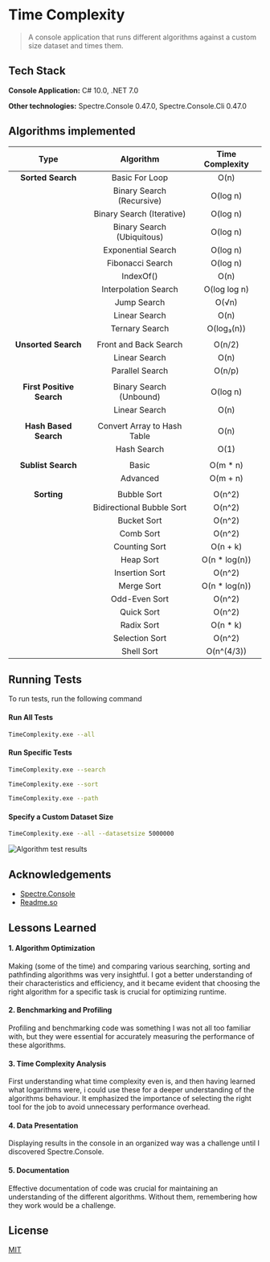 
# Time Complexity

>A console application that runs different algorithms against a custom size dataset and times them.


## Tech Stack

**Console Application:** C# 10.0, .NET 7.0

**Other technologies:** Spectre.Console 0.47.0, Spectre.Console.Cli 0.47.0

## Algorithms implemented
| **Type** | **Algorithm** | **Time Complexity** |
|:---:|:---:|:---:|
| **Sorted Search** | Basic For Loop | O(n) |
|  | Binary Search (Recursive) | O(log n) |
|  | Binary Search (Iterative) | O(log n) |
|  | Binary Search (Ubiquitous) | O(log n) |
|  | Exponential Search | O(log n) |
|  | Fibonacci Search | O(log n) |
|  | IndexOf() | O(n) |
|  | Interpolation Search | O(log log n) |
|  | Jump Search | O(√n) |
|  | Linear Search | O(n) |
|  | Ternary Search | O(log₃(n)) |
|  |  |  |
| **Unsorted Search** | Front and Back Search | O(n/2) |
|  | Linear Search | O(n) |
|  | Parallel Search | O(n/p) |
|  |  |  |
| **First Positive Search** | Binary Search (Unbound) | O(log n) |
|  | Linear Search | O(n) |
|  |  |  |
| **Hash Based Search** | Convert Array to Hash Table | O(n) |
|  | Hash Search | O(1) |
|  |  |  |
| **Sublist Search** | Basic | O(m * n) |
|  | Advanced | O(m + n) |
|  |  |  |
| **Sorting** | Bubble Sort | O(n^2) |
|  | Bidirectional Bubble Sort | O(n^2) |
|  | Bucket Sort | O(n^2) |
|  | Comb Sort | O(n^2) |
|  | Counting Sort | O(n + k) |
|  | Heap Sort | O(n * log(n)) |
|  | Insertion Sort | O(n^2) |
|  | Merge Sort | O(n * log(n)) |
|  | Odd-Even Sort | O(n^2) |
|  | Quick Sort | O(n^2) |
|  | Radix Sort | O(n * k) |
|  | Selection Sort | O(n^2) |
|  | Shell Sort | O(n^(4/3)) |

## Running Tests

To run tests, run the following command

#### Run All Tests
```bash
TimeComplexity.exe --all
```

#### Run Specific Tests

```bash
TimeComplexity.exe --search
```

```bash
TimeComplexity.exe --sort
```

```bash
TimeComplexity.exe --path
```

#### Specify a Custom Dataset Size

```bash
TimeComplexity.exe --all --datasetsize 5000000
```
![Algorithm test results](https://imgur.com/a/PTmN2gT)

## Acknowledgements
 - [Spectre.Console](https://spectreconsole.net/)
 - [Readme.so](https://readme.so/)


## Lessons Learned

#### 1. Algorithm Optimization
Making (some of the time) and comparing various searching, sorting and pathfinding algorithms was very insightful. I got a better understanding of their characteristics and efficiency, and it became evident that choosing the right algorithm for a specific task is crucial for optimizing runtime.

#### 2. Benchmarking and Profiling
Profiling and benchmarking code was something I was not all too familiar with, but they were essential for accurately measuring the performance of these algorithms.

#### 3. Time Complexity Analysis
First understanding what time complexity even is, and then having learned what logarithms were, i could use these for a deeper understanding of the algorithms behaviour. It emphasized the importance of selecting the right tool for the job to avoid unnecessary performance overhead.

#### 4. Data Presentation
Displaying results in the console in an organized way was a challenge until I discovered Spectre.Console.


#### 5. Documentation
Effective documentation of code was crucial for maintaining an understanding of the different algorithms. Without them, remembering how they work would be a challenge.
## License

[MIT](https://choosealicense.com/licenses/mit/)

